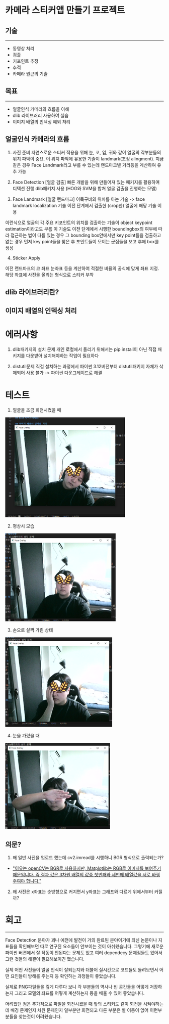 # 카메라 스티커앱 만들기 프로젝트

## 기술
---
* 동영상 처리
* 검출
* 키포인트 추정
* 추적
* 카메라 원근의 기술

## 목표
---
* 얼굴인식 카메라의 흐름을 이해
* dlib 라이브러리 사용하여 실습
* 이미지 배열의 인덱싱 예외 처리

## 얼굴인식 카메라의 흐름

1. 사진 준비
자연스로운 스티커 적용을 위해 눈, 코, 입, 귀와 같이 얼굴의 각부분들의 위치 파악이 중요. 이 위치 파악에 유용한 기술이 landmark(조정 alingment). 지금 같은 경우 Face Landmark라고 부를 수 있는데 랜드마크별 거리등을 계산하여 유추 가능

2. Face Detection [얼굴 검출]
빠른 개발을 위해 만들어져 있는 패키지를 활용하여 디텍션 진행
dlib패키지 사용 (HOG와 SVM을 합쳐 얼굴 검출을 진행하는 모델)

3. Face Landmark [얼굴 랜드마크]
이목구비의 위치를 아는 기술 ->  face landmark localization 기술
이전 단계에서 검출한 (crop한) 얼굴에 해당 기술 이용

이런식으로 얼굴의 각 주요 키포인트의 위치를 검출하는 기술이 object keypoint estimation이라고도 부름
이 기술도 이전 단계에서 시행한 boundingbox의 여부에 따라 접근하는 법이 다름
있는 경우 그 bounding box안에서만 key point들을 검출하고 없는 경우 먼저 key point들을 찾은 후 포인트들이 모이는 군집들을 보고 후에 box를 생성


4. Sticker Apply

이전 랜드마크의 코 좌표 눈좌표 등을 계산하여 적절한 비율의 공식에 맞게 좌표 지정. 해당 좌표에 사진을 올리는 형식으로 스티커 부착

## dlib 라이브러리란?

## 이미지 배열의 인덱싱 처리

# 에러사항
1. dlib패키지의 설치 문제
개인 로컬에서 돌리기 위해서는 pip install이 아닌 직접 패키지를 다운받아 설치해야하는 작업이 필요하다

2. distutil문제
직접 설치하는 과정에서 파이썬 3.12버전부터 distutil패키지 자체가 삭제되어 사용 불가 -> 파이썬 다운그레이드로 해결

# 테스트

1. 얼굴을 조금 회전시켰을 때

<img src="images/test1.png" alt="테스트 1" style="zoom: 50%;" />

2. 평상시 모습

<img src="images/test2.png" alt="테스트 2" style="zoom:50%;" />

3. 손으로 살짝 가린 상태

<img src="images/test3.png" alt="테스트 3" style="zoom:50%;" />

4. 눈을 가렸을 때

<img src="images/test4.png" alt="테스트 4" style="zoom:50%;" />

## 의문?
1. 왜 일반 사진을 업로드 했는데 cv2.imread를 시행하니 BGR 형식으로 출력되는가?
- ["이유는 openCV는 BGR로 사용하지만, Matplotlib는 RGB로 이미지를 보여주기 때문입니다. 즉 결과 값은 3차원 배열의 값중 첫번째와 세번째 배열값을 서로 바꿔 주여야 합니다."](https://opencv-python.readthedocs.io/en/latest/doc/01.imageStart/imageStart.html)

2. 왜 사진은 x좌표는 순방향으로 커지면서 y좌표는 그래프와 다르게 위에서부터 커질까?





# 회고

---
Face Detection 분야가 꾀나 예전에 발전이 거의 완료된 분야이기에 최신 논문이나 지표들을 확인해보면 따로 연구된 요소들이 안보이는 것이 아쉬웠습니다. 그렇기에 새로운 파이썬 버젼에서 잘 작동이 안된다는 문제도 있고 여러 dependecy 문제점들도 있어서 그런 것들의 해결이 필요해보이긴 했습니다.

실제 어떤 사진들이 얼굴 인식이 잘되는지와 더불어 실시간으로 코드들도 돌려보면서 어떤 요인들이 방해를 주는지 등 확인하는 과정들이 좋았습니다.

실제로 PNG파일들을 깊게 다루다 보니 각 부분들의 역사나 빈 공간들을 어떻게 저장하는지 그리고 모델의 좌표를 어떻게 계산하는지 등을 배울 수 있어 좋았습니다.

어려웠던 점은 추가적으로 파일을 회전시켰을 때 앞의 스티커도 같이 회전을 시켜야하는데 배경 문제인지 차원 문제인지 일부분만 회전되고 다른 부분은 별 이동이 없어 이런부분들을 찾는것이 어려웠습니다.